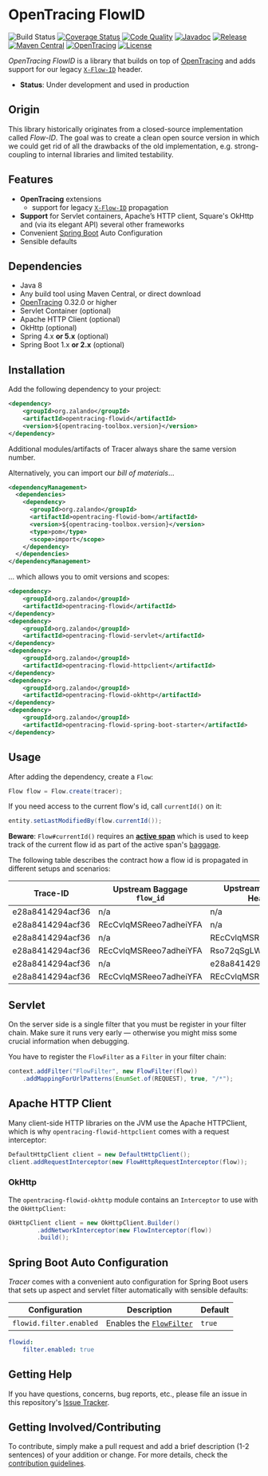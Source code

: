 # OpenTracing FlowID

![Build Status](https://github.com/zalando/opentracing-toolbox/workflows/Test/badge.svg)
[![Coverage Status](https://img.shields.io/coveralls/zalando/opentracing-toolbox/master.svg)](https://coveralls.io/r/zalando/opentracing-toolbox)
[![Code Quality](https://img.shields.io/codacy/grade/213bb62c41b34a32951929e37a2d20ac/master.svg)](https://www.codacy.com/app/whiskeysierra/opentracing-toolbox)
[![Javadoc](http://javadoc.io/badge/org.zalando/opentracing-flowid.svg)](http://www.javadoc.io/doc/org.zalando/opentracing-flowid)
[![Release](https://img.shields.io/github/release/zalando/opentracing-toolbox.svg)](https://github.com/zalando/opentracing-toolbox/releases)
[![Maven Central](https://img.shields.io/maven-central/v/org.zalando/opentracing-toolbox.svg)](https://maven-badges.herokuapp.com/maven-central/org.zalando/opentracing-toolbox)
[![OpenTracing](https://img.shields.io/badge/OpenTracing-enabled-blue.svg)](http://opentracing.io)
[![License](https://img.shields.io/badge/license-MIT-blue.svg)](https://raw.githubusercontent.com/zalando/opentracing-toolbox/master/LICENSE)

*OpenTracing FlowID* is a library that builds on top of [OpenTracing](https://opentracing.io/) and adds support for our legacy 
[`X-Flow-ID`](https://opensource.zalando.com/restful-api-guidelines/#233) header.

- **Status**: Under development and used in production

## Origin

This library historically originates from a closed-source implementation called *Flow-ID*. The goal was to create a clean open source version in which we could get rid of all the drawbacks of the old implementation, e.g. strong-coupling to internal libraries and limited testability.

## Features

- **OpenTracing** extensions
   - support for legacy [`X-Flow-ID`](https://opensource.zalando.com/restful-api-guidelines/#233) propagation
-  **Support** for Servlet containers, Apache’s HTTP client, Square's OkHttp and (via its elegant API) several other frameworks
-  Convenient [Spring Boot](http://projects.spring.io/spring-boot/) Auto Configuration
-  Sensible defaults

## Dependencies

- Java 8
- Any build tool using Maven Central, or direct download
- [OpenTracing](https://opentracing.io/guides/java/) 0.32.0 or higher
- Servlet Container (optional)
- Apache HTTP Client (optional)
- OkHttp (optional)
- Spring 4.x **or 5.x** (optional)
- Spring Boot 1.x **or 2.x** (optional)

## Installation

Add the following dependency to your project:

```xml
<dependency>
    <groupId>org.zalando</groupId>
    <artifactId>opentracing-flowid</artifactId>
    <version>${opentracing-toolbox.version}</version>
</dependency>
```

Additional modules/artifacts of Tracer always share the same version number.

Alternatively, you can import our *bill of materials*...

```xml
<dependencyManagement>
  <dependencies>
    <dependency>
      <groupId>org.zalando</groupId>
      <artifactId>opentracing-flowid-bom</artifactId>
      <version>${opentracing-toolbox.version}</version>
      <type>pom</type>
      <scope>import</scope>
    </dependency>
  </dependencies>
</dependencyManagement>
```

... which allows you to omit versions and scopes:

```xml
<dependency>
    <groupId>org.zalando</groupId>
    <artifactId>opentracing-flowid</artifactId>
</dependency>
<dependency>
    <groupId>org.zalando</groupId>
    <artifactId>opentracing-flowid-servlet</artifactId>
</dependency>
<dependency>
    <groupId>org.zalando</groupId>
    <artifactId>opentracing-flowid-httpclient</artifactId>
</dependency>
<dependency>
    <groupId>org.zalando</groupId>
    <artifactId>opentracing-flowid-okhttp</artifactId>
</dependency>
<dependency>
    <groupId>org.zalando</groupId>
    <artifactId>opentracing-flowid-spring-boot-starter</artifactId>
</dependency>
```

## Usage

After adding the dependency, create a `Flow`:

```java
Flow flow = Flow.create(tracer);
```

If you need access to the current flow's id, call `currentId()` on it:

```java
entity.setLastModifiedBy(flow.currentId());
```

**Beware**: `Flow#currentId()` requires an [**active span**](https://opentracing.io/docs/overview/scopes-and-threading/) which is used
to keep track of the current flow id as part of the active span's [baggage](https://opentracing.io/docs/overview/tags-logs-baggage/#baggage-items).

The following table describes the contract how a flow id is propagated in different setups and scenarios:

| Trace-ID         | Upstream Baggage `flow_id` | Upstream `X-Flow-ID` Header | Downstream Baggage `flow_id` | Downstream `X-Flow-ID` Header |
|------------------|----------------------------|-----------------------------|------------------------------|-------------------------------|
| e28a8414294acf36 | n/a                        | n/a                         | n/a                          | e28a8414294acf36              |
| e28a8414294acf36 | REcCvlqMSReeo7adheiYFA     | n/a                         | REcCvlqMSReeo7adheiYFA       | REcCvlqMSReeo7adheiYFA        |
| e28a8414294acf36 | n/a                        | REcCvlqMSReeo7adheiYFA      | REcCvlqMSReeo7adheiYFA       | REcCvlqMSReeo7adheiYFA        |
| e28a8414294acf36 | REcCvlqMSReeo7adheiYFA     | Rso72qSgLWPNlYIF_OGjvA      | REcCvlqMSReeo7adheiYFA       | REcCvlqMSReeo7adheiYFA        |
| e28a8414294acf36 | n/a                        | e28a8414294acf36            | n/a                          | e28a8414294acf36              |
| e28a8414294acf36 | REcCvlqMSReeo7adheiYFA     | REcCvlqMSReeo7adheiYFA      | REcCvlqMSReeo7adheiYFA       | REcCvlqMSReeo7adheiYFA        |

## Servlet

On the server side is a single filter that you must be register in your filter chain. Make sure it runs very early — otherwise you might miss some crucial information when debugging.

You have to register the `FlowFilter` as a `Filter` in your filter chain:

```java
context.addFilter("FlowFilter", new FlowFilter(flow))
    .addMappingForUrlPatterns(EnumSet.of(REQUEST), true, "/*");
```

## Apache HTTP Client

Many client-side HTTP libraries on the JVM use the Apache HTTPClient, which is why `opentracing-flowid-httpclient` comes with a request interceptor:

```java
DefaultHttpClient client = new DefaultHttpClient();
client.addRequestInterceptor(new FlowHttpRequestInterceptor(flow));
```

### OkHttp

The `opentracing-flowid-okhttp` module contains an `Interceptor` to use with the `OkHttpClient`:

```java
OkHttpClient client = new OkHttpClient.Builder()
        .addNetworkInterceptor(new FlowInterceptor(flow))
        .build();
```

## Spring Boot Auto Configuration

*Tracer* comes with a convenient auto configuration for Spring Boot users that sets up aspect and servlet filter automatically with sensible defaults:

| Configuration                 | Description                               | Default                     |
|-------------------------------|-------------------------------------------|-----------------------------|
| `flowid.filter.enabled`       | Enables the [`FlowFilter`](#servlet)      | `true`                      |

```yaml
flowid:
    filter.enabled: true
```

## Getting Help

If you have questions, concerns, bug reports, etc., please file an issue in this repository's [Issue Tracker](../../issues).

## Getting Involved/Contributing

To contribute, simply make a pull request and add a brief description (1-2 sentences) of your addition or change. For
more details, check the [contribution guidelines](.github/CONTRIBUTING.md).
